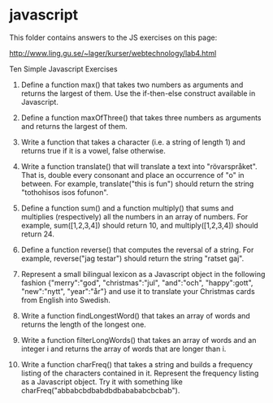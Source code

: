# javascript

This folder contains answers to the JS exercises on this page:

http://www.ling.gu.se/~lager/kurser/webtechnology/lab4.html

Ten Simple Javascript Exercises

1) Define a function max() that takes two numbers as arguments and returns the largest of them. Use the if-then-else construct 
available in Javascript.

2) Define a function maxOfThree() that takes three numbers as arguments and returns the largest of them.

3) Write a function that takes a character (i.e. a string of length 1) and returns true if it is a vowel, false otherwise.

4) Write a function translate() that will translate a text into "rövarspråket". That is, double every consonant and place 
an occurrence of "o" in between. For example, translate("this is fun") should return the string "tothohisos isos fofunon".

5) Define a function sum() and a function multiply() that sums and multiplies (respectively) all the numbers in an array 
of numbers. For example, sum([1,2,3,4]) should return 10, and multiply([1,2,3,4]) should return 24.

6) Define a function reverse() that computes the reversal of a string. For example, reverse("jag testar") should return 
the string "ratset gaj".

7) Represent a small bilingual lexicon as a Javascript object in the following fashion {"merry":"god", "christmas":"jul", 
"and":"och", "happy":gott", "new":"nytt", "year":"år"} and use it to translate your Christmas cards from English into Swedish.

8) Write a function findLongestWord() that takes an array of words and returns the length of the longest one.

9) Write a function filterLongWords() that takes an array of words and an integer i and returns the array of words that are 
longer than i.

10) Write a function charFreq() that takes a string and builds a frequency listing of the characters contained in it. Represent 
the frequency listing as a Javascript object. Try it with something like charFreq("abbabcbdbabdbdbabababcbcbab").
